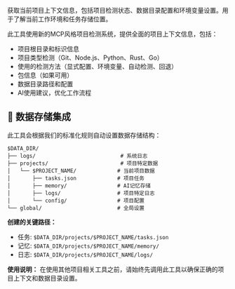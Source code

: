 获取当前项目上下文信息，包括项目检测状态、数据目录配置和环境变量设置。用于了解当前工作环境和任务存储位置。

此工具使用新的MCP风格项目检测系统，提供全面的项目上下文信息，包括：
- 项目根目录和标识信息
- 项目类型检测（Git、Node.js、Python、Rust、Go）
- 使用的检测方法（显式配置、环境变量、自动检测、回退）
- 包信息（如果可用）
- 数据目录路径和配置
- AI使用建议，优化工作流程

## 📁 数据存储集成

此工具会根据我们的标准化规则自动设置数据存储结构：

```
$DATA_DIR/
├── logs/                           # 系统日志
├── projects/                       # 项目特定数据
│   └── $PROJECT_NAME/             # 当前项目数据
│       ├── tasks.json             # 项目任务
│       ├── memory/                # AI记忆存储
│       ├── logs/                  # 项目特定日志
│       └── config/                # 项目配置
└── global/                        # 全局设置
```

**创建的关键路径：**
- 任务: `$DATA_DIR/projects/$PROJECT_NAME/tasks.json`
- 记忆: `$DATA_DIR/projects/$PROJECT_NAME/memory/`
- 日志: `$DATA_DIR/projects/$PROJECT_NAME/logs/`

**使用说明：** 在使用其他项目相关工具之前，请始终先调用此工具以确保正确的项目上下文和数据目录设置。
